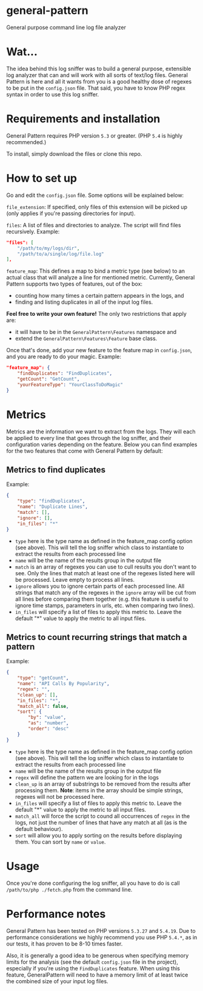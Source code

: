 general-pattern
===============

General purpose command line log file analyzer

# Wat...

The idea behind this log sniffer was to build a general purpose, extensible log analyzer that can and will work with all sorts of text/log files. General Pattern is here and all it wants from you is a good healthy dose of regexes to be put in the `config.json` file. That said, you have to know PHP regex syntax in order to use this log sniffer.

#  Requirements and installation

General Pattern requires PHP version `5.3` or greater. (PHP `5.4` is highly recommended.)

To install, simply download the files or clone this repo.

# How to set up

Go and edit the `config.json` file. Some options will be explained below:

`file_extension`: If specified, only files of this extension will be picked up (only applies if you're passing directories for input).

`files`: A list of files and directories to analyze. The script will find files recursively. Example:
```json    
"files": [
    "/path/to/my/logs/dir",
    "/path/to/a/single/log/file.log"
],
```

`feature_map`: This defines a map to bind a metric type (see below) to an actual class that will analyze a line for mentioned metric. Currently, General Pattern supports two types of features, out of the box:
- counting how many times a certain pattern appears in the logs, and
- finding and listing duplicates in all of the input log files.

**Feel free to write your own feature!** The only two restrictions that apply are:
- it will have to be in the `GeneralPattern\Features` namespace and
- extend the `GeneralPattern\Features\Feature` base class.

Once that's done, add your new feature to the feature map in `config.json`, and you are ready to do your magic. Example:
```json
"feature_map": {
    "findDuplicates": "FindDuplicates",
    "getCount": "GetCount",
    "yourFeatureType": "YourClassToDoMagic"
}
```

# Metrics

Metrics are the information we want to extract from the logs. They will each be applied to every line that goes through the log sniffer, and their configuration varies depending on the feature. Below you can find examples for the two features that come with General Pattern by default:

## Metrics to find duplicates

Example: 
```json
{
    "type": "findDuplicates",
    "name": "Duplicate Lines",
    "match": [],
    "ignore": [],
    "in_files": "*"
}
```
- `type` here is the type name as defined in the feature_map config option (see above). This will tell the log sniffer which class to instantiate to extract the results from each processed line
- `name` will be the name of the results group in the output file
- `match` is an array of regexes you can use to cull results you don't want to see. Only the lines that match at least one of the regexes listed here will be processed. Leave empty to process all lines.
- `ignore` allows you to ignore certain parts of each processed line. All strings that match any of the regexes in the `ignore` array will be cut from all lines before comparing them together (e.g. this feature is useful to ignore time stamps, parameters in urls, etc. when comparing two lines).
- `in_files` will specify a list of files to apply this metric to. Leave the default "*" value to apply the metric to all input files.

## Metrics to count recurring strings that match a pattern

Example: 
```json
{
    "type": "getCount",
    "name": "API Calls By Popularity",
    "regex": "",
    "clean_up": [],
    "in_files": "*",
    "match_all": false,
    "sort": {
        "by": "value",
        "as": "number",
        "order": "desc"
    }
}
```
- `type` here is the type name as defined in the feature_map config option (see above). This will tell the log sniffer which class to instantiate to extract the results from each processed line
- `name` will be the name of the results group in the output file
- `regex` will define the pattern we are looking for in the logs
- `clean_up` is an array of substrings to be removed from the results after processing them. **Note**: items in the array should be simple strings, regexes will not be processed here.
- `in_files` will specify a list of files to apply this metric to. Leave the default "*" value to apply the metric to all input files.
- `match_all` will force the script to cound all occurrences of `regex` in the logs, not just the number of lines that have any match at all (as is the default behaviour).
- `sort` will allow you to apply sorting on the results before displaying them. You can sort by `name` or `value`.

# Usage

Once you're done configuring the log sniffer, all you have to do is call `/path/to/php ./fetch.php` from the command line.

# Performance notes

General Pattern has been tested on PHP versions `5.3.27` and `5.4.19`. Due to performance considerations we highly recommend you use PHP `5.4.*`, as in our tests, it has proven to be 8-10 times faster.

Also, it is generally a good idea to be generous when specifying memory limits for the analysis (see the default `config.json` file in the project), especially if you're using the `FindDuplicates` feature. When using this feature, GeneralPattern will need to have a memory limit of at least twice the combined size of your input log files.
